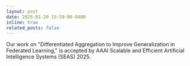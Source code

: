 ```yaml
---
layout: post
date: 2025-01-20 15:59:00-0400
inline: true
related_posts: false
---
```


Our work on "Differentiated Aggregation to Improve Generalization in Federated Learning," is accepted by AAAI Scalable and Efficient Artificial Intelligence Systems (SEAS) 2025.
